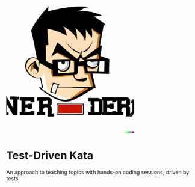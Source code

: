 ![tdk logo](docs/logo.png)

# Test-Driven Kata
An approach to teaching topics with hands-on coding sessions, driven by tests.

